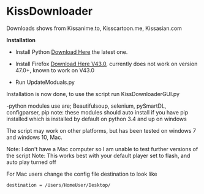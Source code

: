 # KissDownloader
Downloads shows from Kissanime.to, Kisscartoon.me, Kissasian.com



**Installation**

* Install Python [Download Here](https://www.python.org/downloads/) the latest one.

* Install Firefox [Download Here V43.0](https://ftp.mozilla.org/pub/firefox/releases/43.0/win32/en-US/Firefox%20Setup%2043.0.exe), currently does not work on version 47.0+, known to work on V43.0

* Run UpdateModuals.py

Installation is now done, to use the script run KissDownloaderGUI.py


-python modules use are; Beautifulsoup, selenium, pySmartDL, configparser, pip
note: these modules should auto install if you have pip installed which is installed by default on python 3.4 and up on windows


The script may work on other platforms, but has been tested on windows 7 and windows 10, Mac.

Note: I don't have a Mac computer so I am unable to test further versions of the script
Note: This works best with your default player set to flash, and auto play turned off

For Mac users change the config file destination to look like 
```
destination = /Users/HomeUser/Desktop/
```